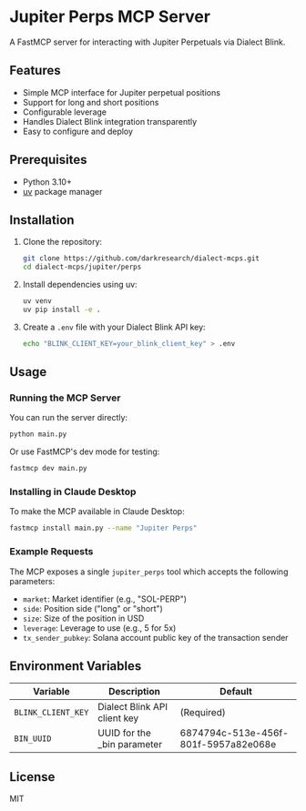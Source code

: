 # Jupiter Perps MCP Server

A FastMCP server for interacting with Jupiter Perpetuals via Dialect Blink.

## Features

- Simple MCP interface for Jupiter perpetual positions
- Support for long and short positions
- Configurable leverage
- Handles Dialect Blink integration transparently
- Easy to configure and deploy

## Prerequisites

- Python 3.10+
- [uv](https://github.com/astral-sh/uv) package manager

## Installation

1. Clone the repository:
   ```bash
   git clone https://github.com/darkresearch/dialect-mcps.git
   cd dialect-mcps/jupiter/perps
   ```

2. Install dependencies using uv:
   ```bash
   uv venv
   uv pip install -e .
   ```

3. Create a `.env` file with your Dialect Blink API key:
   ```bash
   echo "BLINK_CLIENT_KEY=your_blink_client_key" > .env
   ```

## Usage

### Running the MCP Server

You can run the server directly:

```bash
python main.py
```

Or use FastMCP's dev mode for testing:

```bash
fastmcp dev main.py
```

### Installing in Claude Desktop

To make the MCP available in Claude Desktop:

```bash
fastmcp install main.py --name "Jupiter Perps"
```

### Example Requests

The MCP exposes a single `jupiter_perps` tool which accepts the following parameters:

- `market`: Market identifier (e.g., "SOL-PERP")
- `side`: Position side ("long" or "short")
- `size`: Size of the position in USD
- `leverage`: Leverage to use (e.g., 5 for 5x)
- `tx_sender_pubkey`: Solana account public key of the transaction sender

## Environment Variables

| Variable | Description | Default |
|----------|-------------|---------|
| `BLINK_CLIENT_KEY` | Dialect Blink API client key | (Required) |
| `BIN_UUID` | UUID for the _bin parameter | 6874794c-513e-456f-801f-5957a82e068e |

## License

MIT
